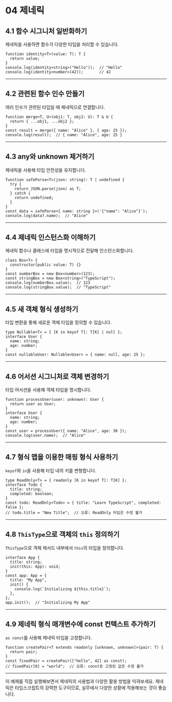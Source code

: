 # 04 제네릭

## **4.1 함수 시그니처 일반화하기**

제네릭을 사용하면 함수가 다양한 타입을 처리할 수 있습니다.

```tsx
function identity<T>(value: T): T {
  return value;
}
console.log(identity<string>("Hello"));  // "Hello"
console.log(identity<number>(42));       // 42

```

---

## **4.2 관련된 함수 인수 만들기**

여러 인수가 관련된 타입일 때 제네릭으로 연결합니다.

```tsx
function merge<T, U>(obj1: T, obj2: U): T & U {
  return { ...obj1, ...obj2 };
}
const result = merge({ name: "Alice" }, { age: 25 });
console.log(result);  // { name: "Alice", age: 25 }

```

---

## **4.3 any와 unknown 제거하기**

제네릭을 사용해 타입 안전성을 유지합니다.

```tsx
function safeParse<T>(json: string): T | undefined {
  try {
    return JSON.parse(json) as T;
  } catch {
    return undefined;
  }
}
const data = safeParse<{ name: string }>('{"name": "Alice"}');
console.log(data?.name);  // "Alice"

```

---

## **4.4 제네릭 인스턴스화 이해하기**

제네릭 함수나 클래스에 타입을 명시적으로 전달해 인스턴스화합니다.

```tsx
class Box<T> {
  constructor(public value: T) {}
}
const numberBox = new Box<number>(123);
const stringBox = new Box<string>("TypeScript");
console.log(numberBox.value);  // 123
console.log(stringBox.value);  // "TypeScript"

```

---

## **4.5 새 객체 형식 생성하기**

타입 변환을 통해 새로운 객체 타입을 정의할 수 있습니다.

```tsx
type Nullable<T> = { [K in keyof T]: T[K] | null };
interface User {
  name: string;
  age: number;
}
const nullableUser: Nullable<User> = { name: null, age: 25 };

```

---

## **4.6 어서션 시그니처로 객체 변경하기**

타입 어서션을 사용해 객체 타입을 명시합니다.

```tsx
function processUser(user: unknown): User {
  return user as User;
}
interface User {
  name: string;
  age: number;
}
const user = processUser({ name: "Alice", age: 30 });
console.log(user.name);  // "Alice"

```

---

## **4.7 형식 맵을 이용한 매핑 형식 사용하기**

`keyof`와 `in`을 사용해 타입 내의 키를 변형합니다.

```tsx
type ReadOnly<T> = { readonly [K in keyof T]: T[K] };
interface Todo {
  title: string;
  completed: boolean;
}
const todo: ReadOnly<Todo> = { title: "Learn TypeScript", completed: false };
// todo.title = "New Title";  // 오류: ReadOnly 타입은 수정 불가

```

---

## **4.8 `ThisType`으로 객체의 `this` 정의하기**

`ThisType`으로 객체 메서드 내부에서 `this`의 타입을 정의합니다.

```tsx
interface App {
  title: string;
  init(this: App): void;
}
const app: App = {
  title: "My App",
  init() {
    console.log(`Initializing ${this.title}`);
  },
};
app.init();  // "Initializing My App"

```

---

## **4.9 제네릭 형식 매개변수에 const 컨텍스트 추가하기**

`as const`를 사용해 제네릭 타입을 고정합니다.

```tsx
function createPair<T extends readonly [unknown, unknown]>(pair: T) {
  return pair;
}
const fixedPair = createPair(["hello", 42] as const);
// fixedPair[0] = "world";  // 오류: const로 고정된 값은 수정 불가

```

---

이 예제를 직접 실행해보면서 제네릭의 사용법과 다양한 활용 방법을 익혀보세요. 제네릭은 타입스크립트의 강력한 도구이므로, 실무에서 다양한 상황에 적용해보는 것이 좋습니다.